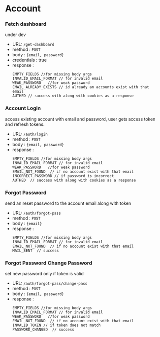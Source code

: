 # Account

### Fetch dashboard

under dev

- URL: `/get-dashboard`
- method : `POST`
- body : `{email, password}`
- credentials : true
- response :
  ```
  EMPTY_FIELDS //for missing body args
  INVALID_EMAIL_FORMAT // for invalid email
  WEAK_PASSWORD   //for weak password
  EMAIL_ALREADY_EXISTS // id already an accounts exist with that email
  AUTHED // success with along with cookies as a response
  ```

### Account Login

access existing account with email and password, user gets access token and refresh tokens.

- URL: `/auth/login`
- method : `POST`
- body : `{email, password}`
- response :
  ```
  EMPTY_FIELDS //for missing body args
  INVALID_EMAIL_FORMAT // for invalid email
  WEAK_PASSWORD   //for weak password
  EMAIL_NOT_FOUND  // if no account exist with that email
  INCORRECT_PASSWORD // if password is incorrect
  AUTHED  // success with along with cookies as a response
  ```

### Forgot Password

send an reset password to the account email along with token

- URL: `/auth/forgot-pass`
- method : `POST`
- body : `{email}`
- response :
  ```
  EMPTY_FIELDS //for missing body args
  INVALID_EMAIL_FORMAT // for invalid email
  EMAIL_NOT_FOUND  // if no account exist with that email
  MAIL_SENT  // success
  ```

### Forgot Password Change Password

set new password only if token is valid

- URL: `/auth/forgot-pass/change-pass`
- method : `POST`
- body : `{email, password}`
- response :
  ```
  EMPTY_FIELDS //for missing body args
  INVALID_EMAIL_FORMAT // for invalid email
  WEAK_PASSWORD   //for weak password
  EMAIL_NOT_FOUND  // if no account exist with that email
  INVALID_TOKEN // if token does not match
  PASSWORD_CHANGED  // success
  ```
